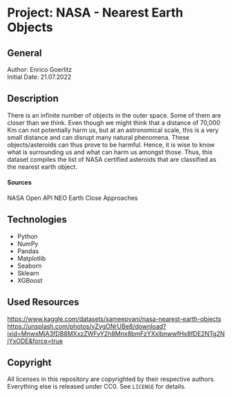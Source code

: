 # Project: NASA - Nearest Earth Objects

## General

Author: Enrico Goerlitz <br/>
Initial Date: 21.07.2022

## Description

There is an infinite number of objects in the outer space. Some of them are closer than we think. Even though we might think that a distance of 70,000 Km can not potentially harm us, but at an astronomical scale, this is a very small distance and can disrupt many natural phenomena. These objects/asteroids can thus prove to be harmful. Hence, it is wise to know what is surrounding us and what can harm us amongst those. Thus, this dataset compiles the list of NASA certified asteroids that are classified as the nearest earth object.

#### Sources

NASA Open API
NEO Earth Close Approaches

## Technologies

-   Python
-   NumPy
-   Pandas
-   Matplotlib
-   Seaborn
-   Sklearn
-   XGBoost

## Used Resources

https://www.kaggle.com/datasets/sameepvani/nasa-nearest-earth-objects <br>
https://unsplash.com/photos/yZygONrUBe8/download?ixid=MnwxMjA3fDB8MXxzZWFyY2h8Mnx8bmFzYXxlbnwwfHx8fDE2NTg2NjYxODE&force=true

## Copyright

All licenses in this repository are copyrighted by their respective authors. <br>
Everything else is released under CC0. See `LICENSE` for details.
